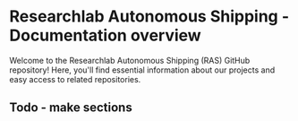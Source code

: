 # Researchlab Autonomous Shipping - Documentation overview
Welcome to the Researchlab Autonomous Shipping (RAS) GitHub repository! Here, you'll find essential information about our projects and easy access to related repositories. 

## Todo - make sections
